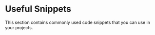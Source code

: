 # Useful Snippets

This section contains commonly used code snippets that you can use in your projects.
